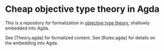 Cheap objective type theory in Agda
===================================

This is a repository for formalization in
[objective type theory](https://arxiv.org/abs/2102.00905),
shallowly embedded into Agda.

See [Theory.agda] for formalized content.
See [Rules.agda] for details on the embedding into Agda.
